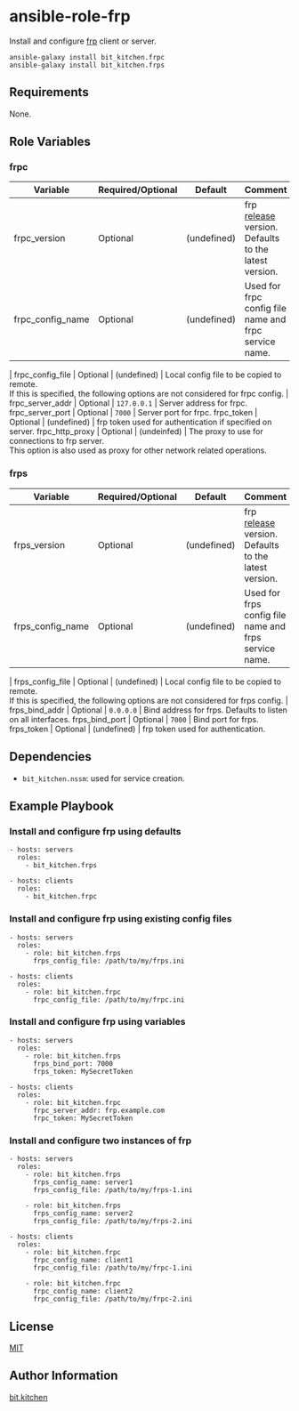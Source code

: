 ansible-role-frp
================

Install and configure [frp](https://github.com/fatedier/frp) client or server.

    ansible-galaxy install bit_kitchen.frpc
    ansible-galaxy install bit_kitchen.frps

Requirements
------------

None.

Role Variables
--------------

### frpc

Variable         | Required/Optional | Default     | Comment
--------         | ----------------- | -------     | -------
frpc_version     | Optional          | (undefined) | frp [release](https://github.com/fatedier/frp/releases) version. <br> Defaults to the latest version.
frpc_config_name | Optional          | (undefined) | Used for frpc config file name and frpc service name.
|
frpc_config_file | Optional          | (undefined) | Local config file to be copied to remote. <br> If this is specified, the following options are not considered for frpc config.
|
frpc_server_addr | Optional          | `127.0.0.1` | Server address for frpc.
frpc_server_port | Optional          | `7000`      | Server port for frpc.
frpc_token       | Optional          | (undefined) | frp token used for authentication if specified on server.
frpc_http_proxy  | Optional          | (undeinfed) | The proxy to use for connections to frp server. <br> This option is also used as proxy for other network related operations.


### frps

Variable         | Required/Optional | Default     | Comment
--------         | ----------------- | -------     | -------
frps_version     | Optional          | (undefined) | frp [release](https://github.com/fatedier/frp/releases) version. <br> Defaults to the latest version.
frps_config_name | Optional          | (undefined) | Used for frps config file name and frps service name.
|
frps_config_file | Optional          | (undefined) | Local config file to be copied to remote. <br> If this is specified, the following options are not considered for frps config.
|
frps_bind_addr   | Optional          | `0.0.0.0`   | Bind address for frps. Defaults to listen on all interfaces.
frps_bind_port   | Optional          | `7000`      | Bind port for frps.
frps_token       | Optional          | (undefined) | frp token used for authentication.



Dependencies
------------

* `bit_kitchen.nssm`: used for service creation.

Example Playbook
----------------

### Install and configure frp using defaults

    - hosts: servers
      roles:
        - bit_kitchen.frps

    - hosts: clients
      roles:
        - bit_kitchen.frpc

### Install and configure frp using existing config files

    - hosts: servers
      roles:
        - role: bit_kitchen.frps
          frps_config_file: /path/to/my/frps.ini

    - hosts: clients
      roles:
        - role: bit_kitchen.frpc
          frpc_config_file: /path/to/my/frpc.ini

### Install and configure frp using variables

    - hosts: servers
      roles:
        - role: bit_kitchen.frps
          frps_bind_port: 7000
          frps_token: MySecretToken

    - hosts: clients
      roles:
        - role: bit_kitchen.frpc
          frpc_server_addr: frp.example.com
          frpc_token: MySecretToken

### Install and configure two instances of frp

    - hosts: servers
      roles:
        - role: bit_kitchen.frps
          frps_config_name: server1
          frps_config_file: /path/to/my/frps-1.ini

        - role: bit_kitchen.frps
          frps_config_name: server2
          frps_config_file: /path/to/my/frps-2.ini

    - hosts: clients
      roles:
        - role: bit_kitchen.frpc
          frpc_config_name: client1
          frpc_config_file: /path/to/my/frpc-1.ini

        - role: bit_kitchen.frpc
          frpc_config_name: client2
          frpc_config_file: /path/to/my/frpc-2.ini


License
-------

[MIT](LICENSE)

Author Information
------------------

[bit.kitchen](https://github.com/bit-kitchen)
